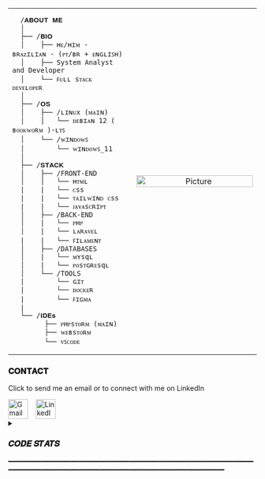 <table style="width: 100%; table-layout: fixed;">
  <tr>
    <td style="width: 50%; vertical-align: top; padding-right: 16px;">
      
      /𝐀𝐁𝐎𝐔𝐓 𝐌𝐄
      │
      ├── /𝐁𝐈𝐎
      │    ├── ʜᴇ/ʜɪᴍ - ʙʀᴀᴢɪʟɪᴀɴ - (ᴘᴛ/ʙʀ + ᴇɴɢʟɪꜱʜ)
      │    ├── System Analyst and Developer
      │    └── ꜰᴜʟʟ sᴛᴀᴄᴋ ᴅᴇᴠᴇʟᴏᴘᴇʀ
      │
      ├── /𝐎𝐒
      │    ├── /ʟɪɴᴜx (ᴍᴀɪɴ)
      │    │   └── ᴅᴇʙɪᴀɴ 12 ( ʙᴏᴏᴋᴡᴏʀᴍ )-ʟᴛꜱ
      │    └── /ᴡɪɴᴅᴏᴡꜱ
      │        └── ᴡɪɴᴅᴏᴡꜱ_𝟣𝟣
      │        
      ├── /𝐒𝐓𝐀𝐂𝐊
      │    ├── /FRONT-END
      │    │   └── ʜᴛᴍʟ
      |    |   └── ᴄss
      |    |   └── ᴛᴀɪʟᴡɪɴᴅ ᴄss
      |    |   └── ᴊᴀᴠᴀsᴄʀɪᴘᴛ
      │    ├── /BACK-END
      │    |   └── ᴘʜᴘ
      │    |   └── ʟᴀʀᴀᴠᴇʟ
      |    |   └── ꜰɪʟᴀᴍᴇɴᴛ
      │    ├── /DATABASES
      │    |   └── ᴍʏsqʟ
      │    |   └── ᴘᴏsᴛɢʀᴇsqʟ
      │    └── /TOOLS
      |        └── ɢɪᴛ
      |        └── ᴅᴏᴄᴋᴇʀ
      |        └── ꜰɪɢᴍᴀ
      |
      └── /𝐈𝐃𝐄𝐬
            ├── ᴘʜᴘsᴛᴏʀᴍ (ᴍᴀɪɴ)
            ├── ᴡᴇʙsᴛᴏʀᴍ
            └── ᴠꜱᴄᴏᴅᴇ
  </td>

   
  <td style="width: 50%; text-align: center;">
      <img src="https://github.com/user-attachments/assets/c7b522b2-2739-4015-b4a5-bed8e09247d6" alt="Picture" style="width: 100%;">
    </td>
  </tr>
</table>

<h3>𝐂𝐎𝐍𝐓𝐀𝐂𝐓</h3>
<p >Click to send me an email or to connect with me on LinkedIn</p>
<div style="display: flex; gap: 16px;">
  <a href="mailto:devrpablo@gmail.com">
    <img src="https://img.shields.io/badge/Gmail-D14836?style=for-the-badge&logo=gmail&logoColor=white" widht="40px" height="40px" alt="Gmail Badge">
  </a>
  <a href="https://www.linkedin.com/in/ruan-pablo-da-silva-diniz" target="_blank">
    <img src="https://img.shields.io/badge/LinkedIn-0077B5?style=for-the-badge&logo=linkedin&logoColor=white" widht="40px" height="40px" alt="LinkedIn Badge">
  </a>
</div>


<details>
<summary><h3>𝑪𝑶𝑫𝑬 𝑺𝑻𝑨𝑻𝑺</h3> ━━━━━━━━━━━━━━━━━━━━━━━━━━━━━━━━━━━━━━━━━━━━━━━━━━━━━━━━━━━━━━━━━━━━━━━━━━━━━━━━━━━━━━━━━━━━━━━━━━━━━━━━━━━━━━━</summary>
<br>
<div style="display: flex; align-items: flex-start;">
  <img width="55%" height="200px" src="https://github-readme-stats.vercel.app/api?username=rugalbless&show_icons=true&theme=graywhite" />
  <img width="30%" height="195px" src="https://github-readme-stats.vercel.app/api/top-langs/?username=rugalbless&layout=compact" alt="stats graph" />
</div>
<br>
</details>


                                                                                                          
                                                                                                          

